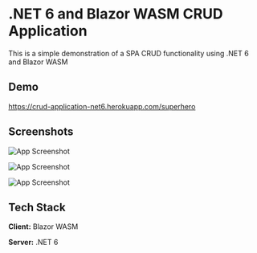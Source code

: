 
# .NET 6 and Blazor WASM CRUD Application

This is a simple demonstration of a SPA CRUD functionality using .NET 6 and Blazor WASM


## Demo

https://crud-application-net6.herokuapp.com/superhero


## Screenshots

![App Screenshot](https://i.postimg.cc/2SzrpkVp/pic2.png)

![App Screenshot](https://i.postimg.cc/L6FmTBS8/pic3.png)

![App Screenshot](https://i.postimg.cc/wxm6L4Sr/pic4.png)


## Tech Stack

**Client:** Blazor WASM

**Server:** .NET 6

